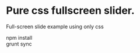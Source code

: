 # Pure css fullscreen slider.
Full-screen slide example using only css

npm install<br/>
grunt sync
